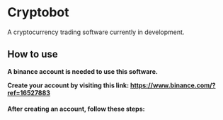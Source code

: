 # Cryptobot

A cryptocurrency trading software currently in development.

## <b> How to use
  
  A binance account is needed to use this software.<p>
  <b> Create your account by visiting this link: https://www.binance.com/?ref=16527883<p>
  
####  After creating an account, follow these steps:
